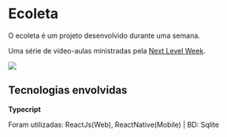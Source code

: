 # Ecoleta

O ecoleta é um projeto desenvolvido durante uma semana. 

Uma série de vídeo-aulas ministradas pela [Next Level Week](https://rocketseat.com.br/).

![](https://user-images.githubusercontent.com/38081852/83580830-6f63e200-a513-11ea-9a27-0a109ec1e4d0.png)

## Tecnologias envolvidas


**Typecript**



Foram utilizadas: ReactJs(Web), ReactNative(Mobile) | BD: Sqlite